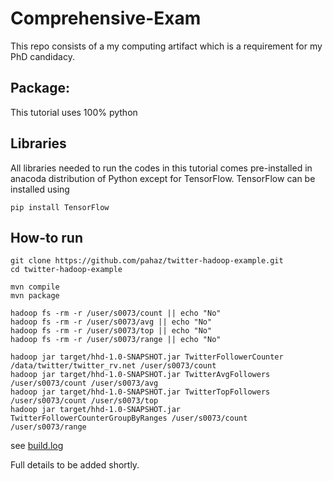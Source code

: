 # Comprehensive-Exam
This repo consists of a my computing artifact which is a requirement for my PhD candidacy.  

## Package:

This tutorial uses 100% python

## Libraries

All libraries needed to run the codes in this tutorial comes pre-installed in anacoda distribution of Python except for TensorFlow. TensorFlow can be installed using

``` none
pip install TensorFlow
```

## How-to run ##

    git clone https://github.com/pahaz/twitter-hadoop-example.git
    cd twitter-hadoop-example
    
    mvn compile
    mvn package
    
    hadoop fs -rm -r /user/s0073/count || echo "No"
    hadoop fs -rm -r /user/s0073/avg || echo "No"
    hadoop fs -rm -r /user/s0073/top || echo "No"
    hadoop fs -rm -r /user/s0073/range || echo "No"
    
    hadoop jar target/hhd-1.0-SNAPSHOT.jar TwitterFollowerCounter /data/twitter/twitter_rv.net /user/s0073/count
    hadoop jar target/hhd-1.0-SNAPSHOT.jar TwitterAvgFollowers /user/s0073/count /user/s0073/avg
    hadoop jar target/hhd-1.0-SNAPSHOT.jar TwitterTopFollowers /user/s0073/count /user/s0073/top
    hadoop jar target/hhd-1.0-SNAPSHOT.jar TwitterFollowerCounterGroupByRanges /user/s0073/count /user/s0073/range

see [build.log](https://github.com/pahaz/twitter-hadoop-example/blob/master/build.log.txt)

Full details to be added shortly.
